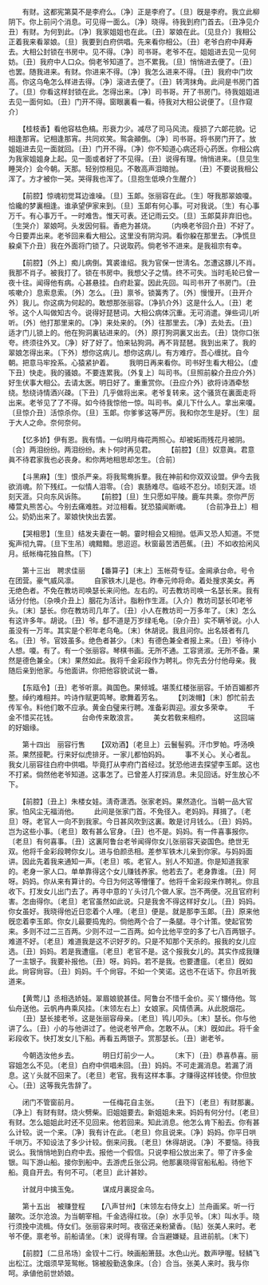 <!-- { "loadSidebar": true } -->
　　有财。这都宪第莫不是李府么。〔净〕正是李府了。〔旦〕旣是李府。我立此柳阴下。你上前问个消息。可见得一面么。〔净〕晓得。待我到府门首去。〔丑净见介丑〕有财。为何到此。〔净〕我家姐姐也在此。〔丑〕翠娘在此。〔见旦介〕我相公正着我来看翠娘。〔旦〕我要到白府供唱。先来看你相公。〔丑〕老爷白府中拜寿去。大相公封锁在书房中。见不得。〔净〕司书哥。老爷不在。姐姐进去见一见何妨。〔丑〕我府中人口众。倘老爷知道了。岂不累我。〔旦〕悄悄进去便了。〔丑〕也罢。随我进来。有财。你进来不得。〔净〕我怎么进来不得。〔丑〕我府中门坎高。你这乌龟怎么样进去得。〔净〕滚进去便了。〔丑〕转湾抹角。此间是书房门首了。〔旦〕你看这样封锁在此。怎得出来。〔净〕司书哥。开了书房门。待我姐姐进去见一面何如。〔丑〕门开不得。窗眼裏看一看。待我对大相公说便了。〔旦作窥介〕 

　　【桂枝香】看他容枯色槁。形衰力少。减尽了司马风流。瘦损了六郞花貌。记相逢那宵。记相逢那宵。共同欢笑。鸳衾顚倒。〔净〕司书哥。将书房门开了。放姐姐进去见一面就回。〔丑〕门开不得。〔净〕你不知道心病还将心药医。你相公病为我家姐姐身上起。见一面或者好了不见得。〔丑〕说得有理。悄悄进来。〔旦见生睡哭介〕会今朝。天那。轻别惊相见。不敢高声泪暗抛。 
　　〔丑〕不要说我相公浑了。方才被你一哭。哭得我也浑了。〔旦抱生低唤介生醒介〕 

　　【前腔】惊魂初觉耳边谁噪。〔旦〕玉郞。张丽容在此。〔生〕呀我那翠娘嗄。恰纔的梦裏相逢。谁承望伊家来到。〔旦〕玉郞有何心事。可对我说。〔生〕有心事万千。有心事万千。一时难吿。惟天可表。还记雨云交。〔旦〕玉郞莫非弃旧也。〔生哭介〕翠娘呵。头发因何翦。香疤为甚烧。 
　　〔内唤老爷回介丑〕不好了。今日要弄出来。老爷回来看大相公。这里没有阴沟洞。看你躱在那里去。〔净慌旦躱桌下介丑〕我在外面将门锁了。只说取药。倘老爷不进来。是我祖宗有幸。 

　　【前腔】〔外上〕痴儿病倒。箕裘谁绍。我为官保一世淸名。怎遭这豚儿不肖。我那不肖子。被我打了。锁在书房中。我想父子之情。终不可失。当时毛轮已曾一夜十往。闻得他有病。心甚悬挂。白府赴宴。因此先回。叫司书开了书房门。〔丑咳嗽介〕息索息索。〔外〕怎么。〔丑〕禀爷。锁簧秀了。〔外〕慢慢开。〔丑开介外〕我儿。你这病为何起的。敢想那张丽容。〔净扒介外〕这是什么人。〔丑〕老爷。这个人叫做知古今。说得好琵琶词。大相公病体沉重。无可消遣。弹些词儿听听。〔外〕他打那里来的。〔净〕来处来的。〔外〕往那里去。〔净〕去处去。〔丑〕适才门儿锁上的。他在狗洞裏钻进来的。〔外〕原打狗洞裏叉出去。〔丑〕饶你口张夸。终须往外叉。〔净〕好了好了。怕来钻狗洞。再不背琵琶。我到出来了。我的翠娘怎得出来。〔下外〕想你这病儿。想你这病儿。有方难疗。吾心缠扰。自今朝。把意马牢拴系。心猿紧护着。 
　　我明日再来看你。司书好生看大相公。〔虚下丑〕快走。我的骚娘。不要连累我。〔外复上〕叫司书。〔旦照前躱介丑应介外〕好生伏事大相公。去请太医。明日好了。重重赏你。〔丑应介外〕欲将诗酒牵愁绕。愁绕诗情酒兴疎。〔下丑〕几乎做将出来。老爷复转来。这个骚货在裏面走将出来。老爷见了了不得。如今待我惊他一惊。叫司书。桌儿下什么人。拿出来嗄。〔旦惊介丑〕活惊杀你。〔旦〕玉郞。你爹爹这等严厉。我和你怎生是好。〔生〕屈于大人之命。奈何奈何。 

　　【忆多娇】伊有恩。我有情。一似明月梅花两照心。却被妬雨残花月被阴。〔合〕两泪纷纷。两泪纷纷。未卜何时再见君。 
　　【前腔】〔旦〕奴意眞。君意眞不待君家我也必丧身。和你两地相思却怎生。〔合前〕 

　　【斗黑麻】〔生〕恨杀严亲。将我鸳鸯拆羣。我在神前和你双双设盟。伊今去我欲消魂。阶下残红。一似情人泪零。〔合〕衷肠难尽。临岐不忍分。顷刻天涯。顷刻天涯。只向东风诉陈。 
　　【前腔】〔旦〕生只愿如平陵。鹿车共乘。奈你严厉椿萱丸熊苦心。今别去痛难胜。对泣相看。犹恐猿闻断魂。 
　　〔合前净丑上〕相公。奶奶出来了。翠娘快快出去罢。 

　　【哭相思】〔生旦〕结发夫妻在一朝。霎时相会又相抛。低声又恐人知道。不觉寃声彻九霄。〔旦下生吊〕魂黯黯。思迢迢。秋窗最苦洒芭蕉。〔丑〕不如收拾闲风月。纸帐梅花独自熬。〔下〕 

　　第十三出　聘求佳丽 
　　【番算子】〔末上〕玉帐荷专征。金阃承台命。号令在团营。豪气威风凛。 
　　自家铁木儿是也。昨奉元帅将命。着处搜求美女。再无绝色者。不免在教坊司唤瑟长来问他。左右的。可去教坊司唤一名瑟长来。我有话分付他。〔杂唤介丑上〕胭花为活计。脂粉作生涯。〔入介〕教坊司瑟长叩老爷头。〔末〕瑟长。你在教坊司几年了。〔丑〕小人在教坊司一万多年了。〔末〕怎么有这许多年。胡说。〔丑〕爷。郄不道是万岁绿毛龟。〔杂介丑〕实不瞒爷说。小人虽没有一万年。其实是个积年老乌龟。〔末〕休胡说。我且问你。出名妓者有几名。〔丑〕爷。官妓虽多。绝色者甚少。〔末〕有德色兼全者报上来。〔丑〕爷待小人想。嗄。有了。有一个张丽容。琴棋书画。无所不通。工容贤淑。无所不备。果然是德色兼全。〔末〕果然如此。我将千金彩段作为聘礼。你先去分付他母亲。我随后亲到他家。与他面讲。你把他容貌试说一番。 

　　【东瓯令】〔丑〕老爷听禀。眞国色。果倾城。堪羡红楼张丽容。千娇百媚都齐整。绰约难相并。吟诗作赋更鸣琴。歌舞着芳名。 
　　【刘泼帽】〔末〕卽忙前去传军令。料他们敢不应承。黄金白璧来行聘。准备彩舆迎。淑女多荣幸。 
　　千金不惜买花钱。　　　　台命传来敢浪言。 
　　美女若敎来相府。　　　　这回端的好姻缘。 

　　第十四出　丽容行售 
　　【双劝酒】〔老旦上〕云鬟髻鸦。汗巾罗帕。呼汤唤茶。果然挜靶。行来好似虎排牙。一家儿都怕妈妈。 
　　事不关心。关心者乱。我女儿丽容往白府中供唱。毕竟打从李府门首经过。犹恐他进去探望李玉郞。这也不打紧。倘然他老爷知道。这事怎了。已曾差人打探消息。未见回话。好生放心不下。 

　　【前腔】〔丑上〕朱楼女娃。淸奇潇洒。张家老妈。果然造化。当朝一品大官家。怕风尘无福消他。 
　　此间是张家门首。不免径入。老妈妈。拜揖了。〔老旦〕呀。老官人一向不到我家。今日甚风吹到这裏。敢是讨月钱么。〔丑〕妈妈。岂为这些小事。〔老旦〕敢有甚么官身。〔丑〕也不是。妈妈。有一件喜事报你。〔老旦〕有何喜事。〔丑〕这裏阿鲁台老爷闻得你女儿张丽容天姿国色。绝世无双。他将千金彩段聘你女儿。进与伯颜丞相。差参军铁木儿亲到你家。与妈妈面讲。因此先着我来通知一声。〔老旦〕咳。老官人。别人不知道。你是知道我家的。老身一家人口。单单靠得这个女儿赚钱养家。他若去了。老身靠谁。〔丑〕阿呀。妈妈。你从来有算计的。今日为何这等懵懂了。他将千金彩段来作聘礼。你且收下。打发女儿出门去了。再寻中意的丫头讨几个做人家。岂不两便。况且官府利害。怎由得你。〔老旦〕老官虽然如此说。只是我舍不得这样好女儿。〔丑〕妈妈。你女虽好。我晓得他近日恋着个人哩。〔老旦〕便是。就是那李玉郞。〔丑〕原来他旣恋着李玉郞。你女儿最要捣鬼的。倘他两个合了一条腿。寻个计策。使起官势来。多则不过二三百两。少则不过一二百两。如今比他平空的多了七八百两银子。难道不好。〔老旦〕难道我是这不识好歹的。只是不知那个天杀的。报我的女儿应选。〔丑〕妈妈。若是我遭瘟。〔老旦〕老官不是。这个报我女儿的。其实作成我赚了一主银子。我要补报他。〔丑〕呀。妈妈。若不是我。也要遭瘟。〔老旦〕旣如此。尙容尙容。〔丑〕妈妈。千个尙容。不如一个笑诺。这也不在话下。你且听我道来。 

　　【黄莺儿】丞相选娇娃。翠眉娘貌甚佳。阿鲁台不惜千金价。买丫镮侍他。驾仙舟送他。云帆冉冉乘风挂。〔末领左右上〕女娘家。风情债满。从此脱烟花。 
　　〔丑〕瑟长接老爷。这是张丽容母亲。〔老旦〕鸨儿叩头。〔末〕瑟长。你与他讲了么。〔丑〕小的与他讲过了。他说老爷严命。怎敢不从。〔末〕旣如此。将千金彩段收下。快打发女儿下船。再看五两银子。赏那瑟长。〔丑〕谢老爷。 

　　今朝选汝他乡去。　　　　明日灯前少一人。 
　　〔末下〕〔丑〕恭喜恭喜。丽容姐怎么不见。〔老旦〕白府中供唱未回。〔丑〕妈妈。不可走漏消息。若漏了消息。这丫头就不回来了。〔老旦〕老官。我有这样本事。才赚得这样钱使。你但放心。〔丑〕这等我先吿辞了。 

　　闭门不管窗前月。　　　　一任梅花自主张。 
　　〔丑下〕〔老旦〕有财那裏。〔净上〕有财有财。烧火劈柴。旧姐姐要去。新姐姐未来。妈妈有何分付。〔老旦〕有财。怎么姐姐此时还不见回来。他若回来。知此消息。他怎么肯下船去。你有甚么计较。说一个来。〔净〕我有计在此。〔老旦〕你且说来。〔净〕妈妈。你平日哄千哄万。不知设法了多少计较。倒来问我。〔老旦〕休得胡说。〔净〕不要恼。待我说么。我悄悄地到白府中去。报他一个假信。只说李相公放出来了。带了许多金银。叫下游山船。接你到船中。去游虎丘张公洞。他那裏晓得官船私船。待他下船。竟自开去。有何不可。〔老旦〕此计甚妙。 

　　计就月中擒玉兔。　　　　谋成月裏捉金乌。 

　　第十五出　被赚登程 
　　【八声甘州】〔末领左右侍女上〕兰舟画桨。听一行皷吹。泛尔沧浪。为当朝宰相。千金选得红妆。〔杂〕水手见爷。〔末〕叫水手。晓行须挽中流楫。侍女们。张丽容来时呵。夜宿还亲粉黛香。〔贴〕张美人来时。老爷不便。禀老爷。前船请坐。〔末〕说得有理。合当避嫌疑。且进前航。〔末下〕 

　　【前腔】〔二旦吊场〕金钗十二行。映画船箫鼓。水色山光。数声吚喔。轻鳞飞出松江。沈烟须早笼鸳帐。锦被殷勤迭象床。〔合〕合当。张美人来时。我与你呵。承値他前世娇娘。 
